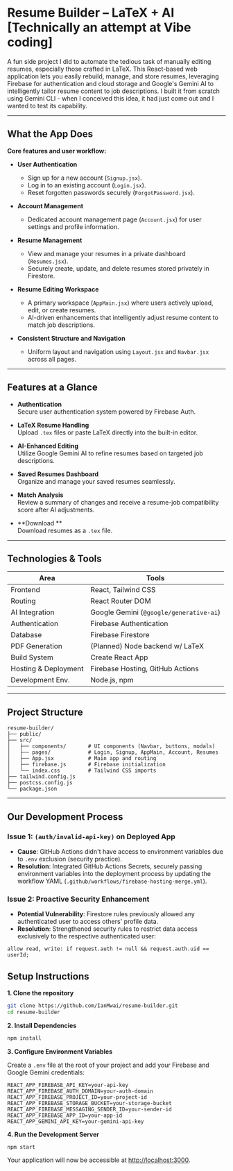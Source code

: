 # Resume Builder – LaTeX + AI [Technically an attempt at Vibe coding]

A fun side project I did to automate the tedious task of manually editing resumes, especially those crafted in LaTeX. This React-based web application lets you easily rebuild, manage, and store resumes, leveraging Firebase for authentication and cloud storage and Google's Gemini AI to intelligently tailor resume content to job descriptions. I built it from scratch using Gemini CLI - when I conceived this idea, it had just come out and I wanted to test its capability.

---

## What the App Does

**Core features and user workflow:**

- **User Authentication**  
  - Sign up for a new account (`Signup.jsx`).  
  - Log in to an existing account (`Login.jsx`).  
  - Reset forgotten passwords securely (`ForgotPassword.jsx`).

- **Account Management**  
  - Dedicated account management page (`Account.jsx`) for user settings and profile information.

- **Resume Management**  
  - View and manage your resumes in a private dashboard (`Resumes.jsx`).  
  - Securely create, update, and delete resumes stored privately in Firestore.

- **Resume Editing Workspace**  
  - A primary workspace (`AppMain.jsx`) where users actively upload, edit, or create resumes.  
  - AI-driven enhancements that intelligently adjust resume content to match job descriptions.

- **Consistent Structure and Navigation**  
  - Uniform layout and navigation using `Layout.jsx` and `Navbar.jsx` across all pages.

---

## Features at a Glance

- **Authentication**  
  Secure user authentication system powered by Firebase Auth.

- **LaTeX Resume Handling**  
  Upload `.tex` files or paste LaTeX directly into the built-in editor.

- **AI-Enhanced Editing**  
  Utilize Google Gemini AI to refine resumes based on targeted job descriptions.

- **Saved Resumes Dashboard**  
  Organize and manage your saved resumes seamlessly.

- **Match Analysis**  
  Review a summary of changes and receive a resume-job compatibility score after AI adjustments.

- **Download **  
  Download resumes as a `.tex` file.

---

## Technologies & Tools

| Area                 | Tools                                       |
|----------------------|---------------------------------------------|
| Frontend             | React, Tailwind CSS                          |
| Routing              | React Router DOM                             |
| AI Integration       | Google Gemini (`@google/generative-ai`)      |
| Authentication       | Firebase Authentication                      |
| Database             | Firebase Firestore                           |
| PDF Generation       | (Planned) Node backend w/ LaTeX              |
| Build System         | Create React App                             |
| Hosting & Deployment | Firebase Hosting, GitHub Actions             |
| Development Env.     | Node.js, npm                                 |

---

## Project Structure

```
resume-builder/
├── public/
├── src/
│   ├── components/       # UI components (Navbar, buttons, modals)
│   ├── pages/            # Login, Signup, AppMain, Account, Resumes
│   ├── App.jsx           # Main app and routing
│   ├── firebase.js       # Firebase initialization
│   └── index.css         # Tailwind CSS imports
├── tailwind.config.js
├── postcss.config.js
└── package.json
```

---

## Our Development Process

### Issue 1: `(auth/invalid-api-key)` on Deployed App
- **Cause**: GitHub Actions didn't have access to environment variables due to `.env` exclusion (security practice).
- **Resolution**: Integrated GitHub Actions Secrets, securely passing environment variables into the deployment process by updating the workflow YAML (`.github/workflows/firebase-hosting-merge.yml`).

### Issue 2: Proactive Security Enhancement
- **Potential Vulnerability**: Firestore rules previously allowed any authenticated user to access others' profile data.
- **Resolution**: Strengthened security rules to restrict data access exclusively to the respective authenticated user:
```firestore
allow read, write: if request.auth != null && request.auth.uid == userId;
```

## Setup Instructions

**1. Clone the repository**

```bash
git clone https://github.com/IanMwai/resume-builder.git
cd resume-builder
```

**2. Install Dependencies**

```bash
npm install
```

**3. Configure Environment Variables**

Create a `.env` file at the root of your project and add your Firebase and Google Gemini credentials:

```
REACT_APP_FIREBASE_API_KEY=your-api-key
REACT_APP_FIREBASE_AUTH_DOMAIN=your-auth-domain
REACT_APP_FIREBASE_PROJECT_ID=your-project-id
REACT_APP_FIREBASE_STORAGE_BUCKET=your-storage-bucket
REACT_APP_FIREBASE_MESSAGING_SENDER_ID=your-sender-id
REACT_APP_FIREBASE_APP_ID=your-app-id
REACT_APP_GEMINI_API_KEY=your-gemini-api-key
```

**4. Run the Development Server**

```bash
npm start
```

Your application will now be accessible at [http://localhost:3000](http://localhost:3000).

